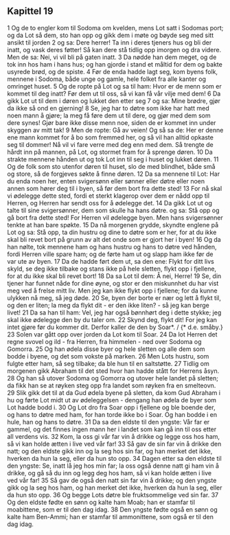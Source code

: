 ## Kapittel 19

1 Og de to engler kom til Sodoma om kvelden, mens Lot satt i Sodomas port; og da Lot så dem, sto han opp og gikk dem i møte og bøyde seg med sitt ansikt til jorden
2 og sa: Dere herrer! Ta inn i deres tjeners hus og bli der inatt, og vask deres føtter! Så kan dere stå tidlig opp imorgen og dra videre. Men de sa: Nei, vi vil bli på gaten inatt.
3 Da nødde han dem meget, og de tok inn hos ham i hans hus; og han gjorde i stand et måltid for dem og bakte usyrede brød, og de spiste.
4 Før de enda hadde lagt seg, kom byens folk, mennene i Sodoma, både unge og gamle, hele folket fra alle kanter og omringet huset.
5 Og de ropte på Lot og sa til ham: Hvor er de menn som er kommet til deg inatt? Før dem ut til oss, så vi kan få vår vilje med dem!
6 Da gikk Lot ut til dem i døren og lukket den etter seg
7 og sa: Mine brødre, gjør da ikke så ond en gjerning!
8 Se, jeg har to døtre som ikke har hatt med noen mann å gjøre; la meg få føre dem ut til dere, og gjør med dem som dere synes! Gjør bare ikke disse menn noe, siden de er kommet inn under skyggen av mitt tak!
9 Men de ropte: Gå av veien! Og så sa de: Her er denne ene mann kommet for å bo som fremmed her, og så vil han alltid opkaste seg til dommer! Nå vil vi fare verre med deg enn med dem. Så trengte de hårdt inn på mannen, på Lot, og stormet fram for å sprenge døren.
10 Da strakte mennene hånden ut og tok Lot inn til seg i huset og lukket døren.
11 Og de folk som sto utenfor døren til huset, slo de med blindhet, både små og store, så de forgjeves søkte å finne døren.
12 Da sa mennene til Lot: Har du enda noen her, enten svigersønn eller sønner eller døtre eller noen annen som hører deg til i byen, så før dem bort fra dette sted!
13 For nå skal vi ødelegge dette sted, fordi et sterkt klagerop over dem er nådd opp til Herren, og Herren har sendt oss for å ødelegge det.
14 Da gikk Lot ut og talte til sine svigersønner, dem som skulle ha hans døtre. og sa: Stå opp og gå bort fra dette sted! For Herren vil ødelegge byen. Men hans svigersønner tenkte at han bare spøkte.
15 Da nå morgenen grydde, skyndte englene på Lot og sa: Stå opp, ta din hustru og dine to døtre som er her, for at du ikke skal bli revet bort på grunn av alt det onde som er gjort her i byen!
16 Og da han nølte, tok mennene ham og hans hustru og hans to døtre ved hånden, fordi Herren ville spare ham; og de førte ham ut og slapp ham ikke før de var ute av byen.
17 Da de hadde ført dem ut, sa den ene: Flykt for ditt livs skyld, se deg ikke tilbake og stans ikke på hele sletten, flykt opp i fjellene, for at du ikke skal bli revet bort!
18 Da sa Lot til dem: Å nei, Herre!
19 Se, din tjener har funnet nåde for dine øyne, og stor er den miskunnhet du har vist meg ved å frelse mitt liv. Men jeg kan ikke flykt opp i fjellene; for da kunne ulykken nå meg, så jeg døde.
20 Se, byen der borte er nær og lett å flykt til, og den er liten; la meg da flykt dit - er den ikke liten? - så jeg kan berge livet!
21 Da sa han til ham: Vel, jeg har også bønnhørt deg i dette stykke; jeg skal ikke ødelegge den by du taler om.
22 Skynd deg, flykt dit! For jeg kan intet gjøre før du kommer dit. Derfor kaller de den by Soar*. / {* d.e. småby.}
23 Solen var gått opp over jorden da Lot kom til Soar.
24 Da lot Herren det regne svovel og ild - fra Herren, fra himmelen - ned over Sodoma og Gomorra.
25 Og han ødela disse byer og hele sletten og alle dem som bodde i byene, og det som vokste på marken.
26 Men Lots hustru, som fulgte etter ham, så seg tilbake; da ble hun til en saltstøtte.
27 Tidlig om morgenen gikk Abraham til det sted hvor han hadde stått for Herrens åsyn.
28 Og han så utover Sodoma og Gomorra og utover hele landet på sletten; da fikk han se at røyken steg opp fra landet som røyken fra en smelteovn.
29 Slik gikk det til at da Gud ødela byene på sletten, da kom Gud Abraham i hu og førte Lot midt ut av ødeleggelsen - dengang han ødela de byer som Lot hadde bodd i.
30 Og Lot dro fra Soar opp i fjellene og ble boende der, og hans to døtre med ham, for han torde ikke bo i Soar. Og han bodde i en hule, han og hans to døtre.
31 Da sa den eldste til den yngste: Vår far er gammel, og det finnes ingen mann her i landet som kan gå inn til oss etter all verdens vis.
32 Kom, la oss gi vår far vin å drikke og legge oss hos ham, så vi kan holde ætten i live ved vår far!
33 Så gav de sin far vin å drikke den natt; og den eldste gikk inn og la seg hos sin far, og han merket det ikke, hverken da hun la seg, eller da hun sto opp.
34 Dagen etter sa den eldste til den yngste: Se, inatt lå jeg hos min far; la oss også denne natt gi ham vin å drikke, og gå så du inn og legg deg hos ham, så vi kan holde ætten i live ved vår far!
35 Så gav de også den natt sin far vin å drikke; og den yngste gikk og la seg hos ham, og han merket det ikke, hverken da hun la seg, eller da hun sto opp.
36 Og begge Lots døtre ble fruktsommelige ved sin far.
37 Og den eldste fødte en sønn og kalte ham Moab; han er stamfar til moabittene, som er til den dag idag.
38 Den yngste fødte også en sønn og kalte ham Ben-Ammi; han er stamfar til ammonittene, som også er til den dag idag.
